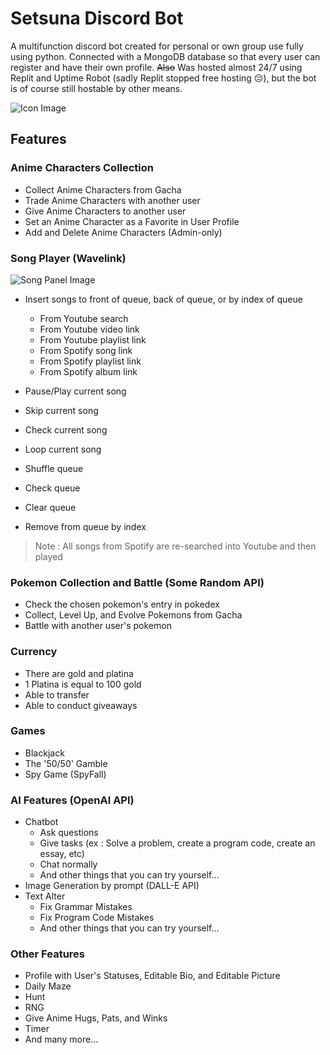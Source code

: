# Setsuna Discord Bot

A multifunction discord bot created for personal or own group use fully using python.
Connected with a MongoDB database so that every user can register and have their own profile.
~~Also~~ Was hosted almost 24/7 using Replit and Uptime Robot (sadly Replit stopped free hosting 😔), but the bot is of course still hostable by other means.

![Icon Image](https://cdn.discordapp.com/attachments/995337235211763722/1055085621812678786/image.png)

## Features

### Anime Characters Collection
- Collect Anime Characters from Gacha
- Trade Anime Characters with another user
- Give Anime Characters to another user
- Set an Anime Character as a Favorite in User Profile
- Add and Delete Anime Characters (Admin-only)

### Song Player (Wavelink)

![Song Panel Image](https://cdn.discordapp.com/attachments/995337235211763722/1055340252333604904/image.png)

- Insert songs to front of queue, back of queue, or by index of queue
  - From Youtube search
  - From Youtube video link
  - From Youtube playlist link
  - From Spotify song link
  - From Spotify playlist link
  - From Spotify album link
  
- Pause/Play current song
- Skip current song
- Check current song
- Loop current song
- Shuffle queue
- Check queue
- Clear queue
- Remove from queue by index
> Note : All songs from Spotify are re-searched into Youtube and then played

### Pokemon Collection and Battle (Some Random API)
- Check the chosen pokemon's entry in pokedex
- Collect, Level Up, and Evolve Pokemons from Gacha
- Battle with another user's pokemon

### Currency
- There are gold and platina
- 1 Platina is equal to 100 gold
- Able to transfer
- Able to conduct giveaways

### Games
- Blackjack
- The '50/50' Gamble
- Spy Game (SpyFall)

### AI Features (OpenAI API)
- Chatbot
  - Ask questions
  - Give tasks (ex : Solve a problem, create a program code, create an essay, etc)
  - Chat normally
  - And other things that you can try yourself...
- Image Generation by prompt (DALL-E API)
- Text Alter
  - Fix Grammar Mistakes
  - Fix Program Code Mistakes
  - And other things that you can try yourself...

### Other Features
- Profile with User's Statuses, Editable Bio, and Editable Picture
- Daily Maze
- Hunt
- RNG
- Give Anime Hugs, Pats, and Winks
- Timer
- And many more...
